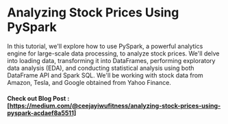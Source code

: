 # Analyzing Stock Prices Using PySpark
In this tutorial, we'll explore how to use PySpark, a powerful analytics engine for large-scale data processing, to analyze stock prices. We'll delve into loading data, transforming it into DataFrames, performing exploratory data analysis (EDA), and conducting statistical analysis using both DataFrame API and Spark SQL. We'll be working with stock data from Amazon, Tesla, and Google obtained from Yahoo Finance.

#### Check out Blog Post : [https://medium.com/@ceejayiwufitness/analyzing-stock-prices-using-pyspark-acdaef8a5511]
